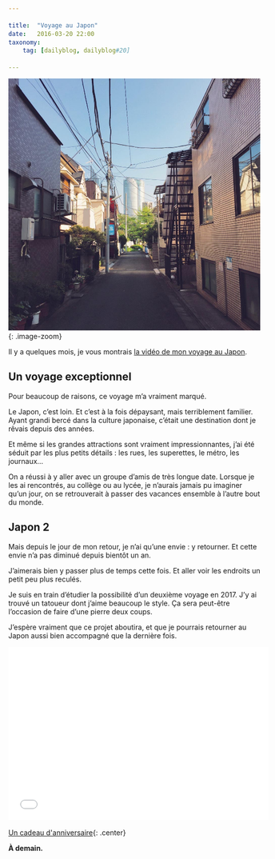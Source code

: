 ```yaml
---

title:  "Voyage au Japon"
date:   2016-03-20 22:00
taxonomy:
    tag: [dailyblog, dailyblog#20]
    
---
```


![Japon](/assets/images/japan@2x.jpg){: .image-zoom}

Il y a quelques mois, je vous montrais [la vidéo de mon voyage au Japon](/souvenirs-du-japon).

## Un voyage exceptionnel

Pour beaucoup de raisons, ce voyage m’a vraiment marqué.

Le Japon, c’est loin. Et c’est à la fois dépaysant, mais terriblement familier. Ayant grandi bercé dans la culture japonaise, c’était une destination dont je rêvais depuis des années.

Et même si les grandes attractions sont vraiment impressionnantes, j’ai été séduit par les plus petits détails : les rues, les superettes, le métro, les journaux…

On a réussi à y aller avec un groupe d’amis de très longue date. Lorsque je les ai rencontrés, au collège ou au lycée, je n’aurais jamais pu imaginer qu’un jour, on se retrouverait à passer des vacances ensemble à l’autre bout du monde.

## Japon 2

Mais depuis le jour de mon retour, je n’ai qu’une envie : y retourner. Et cette envie n’a pas diminué depuis bientôt un an.

J’aimerais bien y passer plus de temps cette fois. Et aller voir les endroits un petit peu plus reculés.

Je suis en train d’étudier la possibilité d’un deuxième voyage en 2017. J’y ai trouvé un tatoueur dont j’aime beaucoup le style. Ça sera peut-être l’occasion de faire d’une pierre deux coups.

J’espère vraiment que ce projet aboutira, et que je pourrais retourner au Japon aussi bien accompagné que la dernière fois.

<iframe src="//giphy.com/embed/xThuWrsGSG5GBADSEg" width="520" height="346" frameBorder="0" class="giphy-embed center" allowFullScreen></iframe>

<span></span>

[Un cadeau d'anniversaire](/joyeux-anniversaire){: .center}


**À demain.**